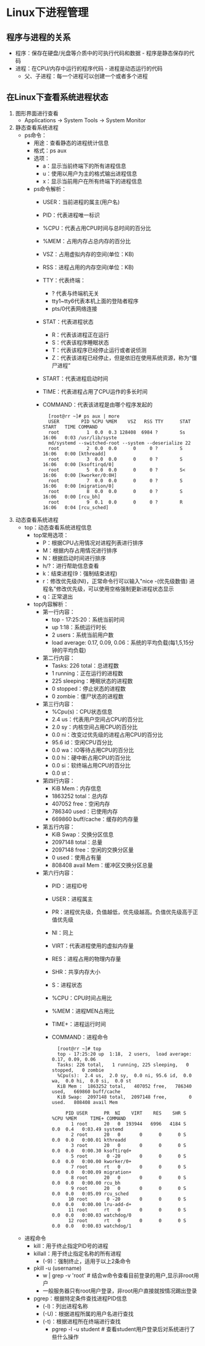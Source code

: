 # Linux下进程管理
## 程序与进程的关系
- 程序：保存在硬盘/光盘等介质中的可执行代码和数据
        - 程序是静态保存的代码
- 进程：在CPU/内存中运行的程序代码
        - 进程是动态运行的代码
    - 父、子进程：每一个进程可以创建一个或者多个进程
        
## 在Linux下查看系统进程状态
1. 图形界面进行查看
    - Applications -> System Tools -> System Monitor
2. 静态查看系统进程
    - ps命令：
        - 用途：查看静态的进程统计信息
        - 格式：ps aux
        - 选项：
            - a：显示当前终端下的所有进程信息
            - u：使用以用户为主的格式输出进程信息
            - x：显示当前用户在所有终端下的进程信息
        - ps命令解析：
            - USER：当前进程的属主(用户名)
            - PID：代表进程唯一标识
            - %CPU：代表占用CPU时间与总时间的百分比
            - %MEM：占用内存占总内存的百分比
            - VSZ：占用虚拟内存的空间(单位：KB)
            - RSS：进程占用的内存空间(单位：KB)
            - TTY：代表终端：
                - ? 代表与终端机无关
                - tty1~tty6代表本机上面的登陆者程序
                - pts/0代表网络连接
            - STAT：代表进程状态
                - R：代表该进程正在运行
                - S：代表该程序睡眠状态
                - T：代表该程序已经停止运行或者说侦测
                - Z：代表该进程已经停止，但是依旧在使用系统资源，称为“僵尸进程”
            - START：代表进程启动时间
            - TIME：代表进程占用了CPU运作的多长时间
            - COMMAND：代表该进程是由哪个程序发起的
                    
                    [root@rr ~]# ps aux | more
                    USER        PID %CPU %MEM    VSZ   RSS TTY      STAT START   TIME COMMAND
                    root          1  0.0  0.3 128408  6984 ?        Ss   16:06   0:03 /usr/lib/syste
                    md/systemd --switched-root --system --deserialize 22
                    root          2  0.0  0.0      0     0 ?        S    16:06   0:00 [kthreadd]
                    root          3  0.0  0.0      0     0 ?        S    16:06   0:00 [ksoftirqd/0]
                    root          5  0.0  0.0      0     0 ?        S<   16:06   0:00 [kworker/0:0H]
                    root          7  0.0  0.0      0     0 ?        S    16:06   0:00 [migration/0]
                    root          8  0.0  0.0      0     0 ?        S    16:06   0:00 [rcu_bh]
                    root          9  0.1  0.0      0     0 ?        R    16:06   0:04 [rcu_sched]
3. 动态查看系统进程
    - top：动态查看系统进程信息
        - top常用选项：
            - P：根据CPU占用情况对进程列表进行排序
            - M：根据内存占用情况进行排序
            - N：根据启动时间进行排序
            - h/?：进行帮助信息查看
            - k：结束进程(9：强制结束进程)
            - r：修改优先级(NI)，正常命令行可以输入"nice -(优先级数值) 进程名"修改优先级，可以使用空格强制更新进程状态显示
            - q：正常退出
        - top内容解析：
            - 第一行内容：
                - top - 17:25:20：系统当前时间
                - up  1:18：系统运行时长
                - 2 users：系统当前用户数
                - load average: 0.17, 0.09, 0.06：系统的平均负载(每1,5,15分钟的平均负载)
            - 第二行内容：
                - Tasks: 226 total：总进程数
                - 1 running：正在运行的进程数
                - 225 sleeping：睡眠状态的进程数
                - 0 stopped：停止状态的进程数
                - 0 zombie：僵尸状态的进程数
            - 第三行内容：
                - %Cpu(s)：CPU状态信息
                - 2.4 us：代表用户空间占CPU的百分比
                - 2.0 sy：内核空间占用CPU的百分比
                - 0.0 ni：改变过优先级的进程占用CPU的百分比
                - 95.6 id：空闲CPU百分比
                - 0.0 wa：IO等待占用CPU的百分比
                - 0.0 hi：硬中断占用CPU的百分比
                - 0.0 si：软终端占用CPU的百分比
                - 0.0 st：
            - 第四行内容：
                - KiB Mem：内存信息
                - 1863252 total：总内存
                - 407052 free：空闲内存
                - 786340 used：已使用内存
                - 669860 buff/cache：缓存的内存量
            - 第五行内容：
                - KiB Swap：交换分区信息
                - 2097148 total：总量
                - 2097148 free：空闲的交换分区量
                - 0 used：使用占有量
                - 808408 avail Mem：缓冲区交换分区总量
            - 第六行内容：
                - PID：进程ID号
                - USER：进程属主
                - PR：进程优先级，负值越低，优先级越高。负值优先级高于正值优先级
                - NI：同上
                - VIRT：代表进程使用的虚拟内存量
                - RES：进程占用的物理内存量
                - SHR：共享内存大小
                - S：进程状态  
                - %CPU：CPU时间占用比
                - %MEM：进程MEN占用比     
                - TIME+：进程运行时间 
                - COMMAND：进程命令
                
                        [root@rr ~]# top
                        top - 17:25:20 up  1:18,  2 users,  load average: 0.17, 0.09, 0.06
                        Tasks: 226 total,   1 running, 225 sleeping,   0 stopped,   0 zombie
                        %Cpu(s):  2.4 us,  2.0 sy,  0.0 ni, 95.6 id,  0.0 wa,  0.0 hi,  0.0 si,  0.0 st
                        KiB Mem :  1863252 total,   407052 free,   786340 used,   669860 buff/cache
                        KiB Swap:  2097148 total,  2097148 free,        0 used.   808408 avail Mem 
                        
                           PID USER      PR  NI    VIRT    RES    SHR S  %CPU %MEM     TIME+ COMMAND    
                             1 root      20   0  193944   6996   4184 S   0.0  0.4   0:03.49 systemd    
                             2 root      20   0       0      0      0 S   0.0  0.0   0:00.01 kthreadd   
                             3 root      20   0       0      0      0 S   0.0  0.0   0:00.30 ksoftirqd+ 
                             5 root       0 -20       0      0      0 S   0.0  0.0   0:00.00 kworker/0+ 
                             7 root      rt   0       0      0      0 S   0.0  0.0   0:00.09 migration+ 
                             8 root      20   0       0      0      0 S   0.0  0.0   0:00.00 rcu_bh     
                             9 root      20   0       0      0      0 S   0.0  0.0   0:05.09 rcu_sched  
                            10 root       0 -20       0      0      0 S   0.0  0.0   0:00.00 lru-add-d+ 
                            11 root      rt   0       0      0      0 S   0.0  0.0   0:00.03 watchdog/0 
                            12 root      rt   0       0      0      0 S   0.0  0.0   0:00.03 watchdog/1 
    - 进程命令
        - kill：用于终止指定PID号的进程
        - killall：用于终止指定名称的所有进程
            - (-9)：强制终止，适用于以上2条命令
        - pkill -u (username)
            - w | grep -v 'root'            # 结合w命令查看目前登录的用户,显示非root用户
            - 一般服务器只有root用户登录，非root用户直接就按情况踢出登录
        - pgrep：根据特定条件查找进程PID信息
            - (-l)：列出进程名称
            - (-U)：根据进程所属的用户名进行查找
            - (-t)：根据进程所在终端进行查找
                - pgrep -l -u student       # 查看student用户登录后对系统进行了些什么操作
